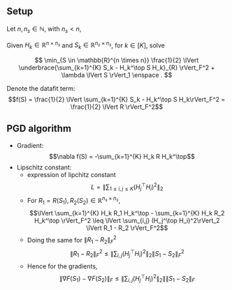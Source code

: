 ## Setup

Let $n, n_s \in \mathbb{N}$, with $n_s < n$,

Given $H_k \in \mathbb{R}^{n \times n_s}$ and $S_k \in \mathbb{R}^{n_s \times n_s}$, for $k \in [K]$, solve

$$
\min_{S \in \mathbb{R}^{n \times n}} \frac{1}{2} \lVert \underbrace{\sum_{k=1}^{K} S_k - H_k^\top S H_k}_{R} \rVert_F^2 + \lambda \lVert S \rVert_1
\enspace .
$$

Denote the datafit term: $$f(S) = \frac{1}{2} \lVert \sum_{k=1}^{K} S_k - H_k^\top S H_k\rVert_F^2 = \frac{1}{2} \lVert R \rVert_F^2$$

##  PGD algorithm

- Gradient: $$\nabla f(S) = -\sum_{k=1}^{K} H_k R H_k^\top$$
- Lipschitz constant:
    * expression of lipchitz constant
    $$L = \lVert \sum_{1 \leq i,j \leq K} (H_j^\top H_i)^2\rVert_2$$
    * For $R_1=R(S_1), R_2(S_2) \in \mathbb{R}^{n_s \times n_s}$,
    $$\lVert \sum_{k=1}^{K} H_k R_1 H_k^\top - \sum_{k=1}^{K} H_k R_2 H_k^\top \rVert_F^2 \leq \lVert \sum_{i,j} (H_j^\top H_i)^2\rVert_2 \lVert R_1 - R_2 \rVert_F^2$$
    * Doing the same for $\lVert R_1 - R_2 \rVert_F^2$
    $$\lVert R_1 - R_2 \rVert_F^2 \leq  \lVert \sum_{i,j} (H_j^\top H_i)^2\rVert_2 \lVert S_1 - S_2 \rVert_F^2$$
    * Hence for the gradients,
    $$\lVert \nabla F(S_1) - \nabla F(S_2) \rVert_F \leq \lVert \sum_{i,j} (H_j^\top H_i)^2\rVert_2 \lVert \lVert S_1 - S_2\rVert_F$$
